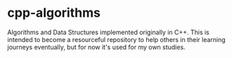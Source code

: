 # cpp-algorithms
Algorithms and Data Structures implemented originally in C++. This is intended to become a resourceful repository to help others in their learning journeys eventually, but for now it's used for my own studies.
